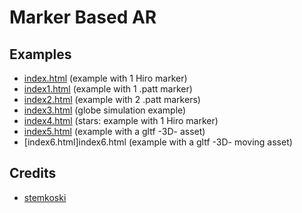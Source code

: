 # Marker Based AR

## Examples
* [index.html](index.html) (example with 1 Hiro marker)
* [index1.html](index1.html) (example with 1 .patt marker)
* [index2.html](index2.html) (example with 2 .patt markers)
* [index3.html](index3.html) (globe simulation example)
* [index4.html](index4.html) (stars: example with 1 Hiro marker)
* [index5.html](index5.html) (example with a gltf -3D- asset)
* [index6.html]index6.html (example with a gltf -3D- moving asset)

## Credits
* [stemkoski](https://stemkoski.github.io/AR.js-examples/index.html)
